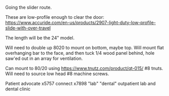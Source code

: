Going the slider route.

These are low-profile enough to clear the door:
https://www.accuride.com/en-us/products/2907-light-duty-low-profile-slide-with-over-travel

The length will be the 24" model.

Will need to double up 8020 to mount on bottom, maybe top.  Will mount flat overhanging bar to the face, and then tuck 1/4 wood panel behind, hole saw'ed out in an array for ventilation.

Can mount to 80/20 using https://www.tnutz.com/product/qt-015/ #8 tnuts.  Will need to source low head #8 machine screws.

Patient advocate x5757
connect x7898 "lab" "dental" outpatient lab and dental clinic